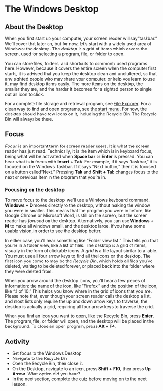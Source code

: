 # The Windows Desktop

## About the Desktop

When you first start up your computer, your screen reader will say“taskbar.” We’ll cover that later on, but for now, let’s start with a widely used area of Windows: the desktop. The *desktop* is a grid of items which covers the screen, used for selecting a program, file, or folder to open.

You can store files, folders, and shortcuts to commonly used programs here. However, because it covers the entire screen when the computer first starts, it is advised that you keep the desktop clean and uncluttered, so that any sighted people who may share your computer, or help you learn to use it, may find desktop items easily. The more items on the desktop, the smaller they are, and the harder it becomes for a sighted person to single out an icon to click.

For a complete file storage and retrieval program, see [File Explorer](https://moodle.alassist.us/mod/url/view.php?id=2603). For a clean way to find and open programs, see [the start menu](https://moodle.alassist.us/mod/url/view.php?id=2599). For now, the desktop should have few icons on it, including the Recycle Bin. The Recycle Bin will always be there.

## Focus

*Focus* is an important term for screen reader users. It is what the screen reader has just read. Technically, it is the item which is in keyboard focus, being what will be activated when **Space bar** or **Enter** is pressed. You can hear what is in focus with **Insert + Tab**. For example, if it says “taskbar,” it is focused on the Windows Taskbar. If it says “Next button,” then it is focused on a button called“Next.” Pressing **Tab** and **Shift + Tab** changes focus to the next or previous item in the program that you’re in.

### Focusing on the desktop

To move focus to the desktop, we’ll use a Windows keyboard command. **Windows + D** moves directly to the desktop, without making the window you were in smaller. This means that the program you were in before, like Google Chrome or Microsoft Word, is still on the screen, but the screen reader has *focused* on the desktop. Alternatively, you can use **Windows + M** to make all windows small, and the desktop large, if you have some usable vision, in order to see the desktop better.

In either case, you’ll hear something like “Folder view list.” This tells you that you’re in a folder view, like a list of files. The desktop is a grid of items, visually in the form of clickable icons. A *grid* is a file layout similar to a table. You must use all four arrow keys to find all the icons on the desktop. The first icon you come to may be the *Recycle Bin*, which holds all files you’ve deleted, waiting to be deleted forever, or placed back into the folder where they were deleted from.

When you arrow around the desktop icons, you’ll hear a few pieces of information: the name of the icon, like “Firefox,” and the position of the icon, like “2 of 10.” This helps you know where in the grid of icons that you are. Please note that, even though your screen reader calls the desktop a list, and most lists only require the up and down arrow keys to traverse, the desktop is actually a grid, requiring all four arrow keys to traverse the grid.

When you find an icon you want to open, like the Recycle Bin, press **Enter**. The program, file, or folder will open, and the desktop will be placed in the background. To close an open program, press **Alt + F4**.

## Activity

- Set focus to the Windows Desktop
- Navigate to the Recycle Bin
- Open the Recycle Bin, then close it.
- On the Desktop, navigate to an icon, press **Shift + F10**, then press **Up Arrow**. What option did you hear?
- In the next section, complete the quiz before moving on to the next lesson.
